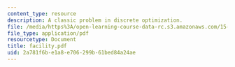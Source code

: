 ```yaml
---
content_type: resource
description: A classic problem in discrete optimization.
file: /media/https%3A/open-learning-course-data-rc.s3.amazonaws.com/15-094j-systems-optimization-models-and-computation-sma-5223-spring-2004/2a781f6be1a8e706299b61bed84a24ae_facility.pdf
file_type: application/pdf
resourcetype: Document
title: facility.pdf
uid: 2a781f6b-e1a8-e706-299b-61bed84a24ae
---
```

